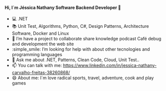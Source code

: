 #### Hi, I´m Jéssica Nathany Software Backend Developer 👋



- :computer: .NET
- :books: Unit Test, Algorithms, Python, C#, Design Patterns, Architecture Software, Docker and Linux
- 👯 I’m have a project to collaborate share knowledge podcast Café debug and development the web site
- :simple_smile: I’m looking for help with about other tecnologies and programming languages
- 💬 Ask me about .NET, Patterns, Clean Code, Cloud, Unit Test..
- 📫 You can talk with me: https://www.linkedin.com/in/jessica-nathany-carvalho-freitas-38260868/ 
- 😄 About me: I´m love radical sports, travel, adventure, cook and play games


